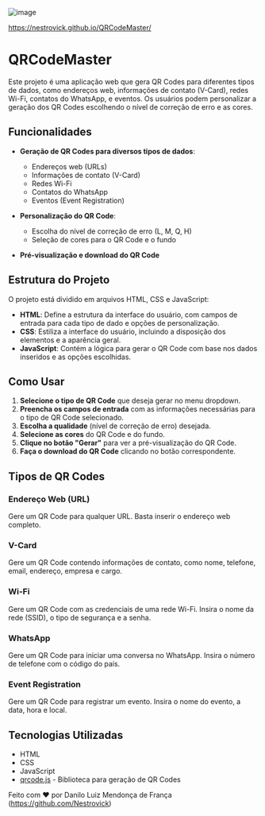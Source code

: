 ![image](https://github.com/user-attachments/assets/e261db16-ecfd-4647-9b7b-37845fa19125)


https://nestrovick.github.io/QRCodeMaster/


# QRCodeMaster

Este projeto é uma aplicação web que gera QR Codes para diferentes tipos de dados, como endereços web, informações de contato (V-Card), redes Wi-Fi, contatos do WhatsApp, e eventos. Os usuários podem personalizar a geração dos QR Codes escolhendo o nível de correção de erro e as cores.

## Funcionalidades

- **Geração de QR Codes para diversos tipos de dados**:
  - Endereços web (URLs)
  - Informações de contato (V-Card)
  - Redes Wi-Fi
  - Contatos do WhatsApp
  - Eventos (Event Registration)

- **Personalização do QR Code**:
  - Escolha do nível de correção de erro (L, M, Q, H)
  - Seleção de cores para o QR Code e o fundo
- **Pré-visualização e download do QR Code**

## Estrutura do Projeto

O projeto está dividido em arquivos HTML, CSS e JavaScript:

- **HTML**: Define a estrutura da interface do usuário, com campos de entrada para cada tipo de dado e opções de personalização.
- **CSS**: Estiliza a interface do usuário, incluindo a disposição dos elementos e a aparência geral.
- **JavaScript**: Contém a lógica para gerar o QR Code com base nos dados inseridos e as opções escolhidas.

## Como Usar

1. **Selecione o tipo de QR Code** que deseja gerar no menu dropdown.
2. **Preencha os campos de entrada** com as informações necessárias para o tipo de QR Code selecionado.
3. **Escolha a qualidade** (nível de correção de erro) desejada.
4. **Selecione as cores** do QR Code e do fundo.
5. **Clique no botão "Gerar"** para ver a pré-visualização do QR Code.
6. **Faça o download do QR Code** clicando no botão correspondente.

## Tipos de QR Codes

### Endereço Web (URL)
Gere um QR Code para qualquer URL. Basta inserir o endereço web completo.

### V-Card
Gere um QR Code contendo informações de contato, como nome, telefone, email, endereço, empresa e cargo.

### Wi-Fi
Gere um QR Code com as credenciais de uma rede Wi-Fi. Insira o nome da rede (SSID), o tipo de segurança e a senha.

### WhatsApp
Gere um QR Code para iniciar uma conversa no WhatsApp. Insira o número de telefone com o código do país.

### Event Registration
Gere um QR Code para registrar um evento. Insira o nome do evento, a data, hora e local.

## Tecnologias Utilizadas

- HTML
- CSS
- JavaScript
- [qrcode.js](https://davidshimjs.github.io/qrcodejs/) - Biblioteca para geração de QR Codes



Feito com ❤️ por Danilo Luiz Mendonça de França (https://github.com/Nestrovick)
